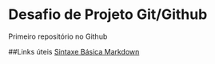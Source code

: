 # Desafio de Projeto Git/Github

Primeiro repositório no Github

##Links úteis 
[Sintaxe Básica Markdown](https://www.markdownguide.org/basic-syntax/)
